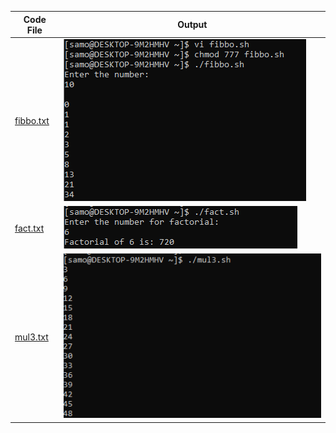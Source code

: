 | Code File | Output |
|-----------|--------|
|[fibbo.txt](./Codes/fibbo.txt)|![fibbo.png](./Output/fibbo.png)|
|[fact.txt](./Codes/fact.txt)|![fact.png](./Output/fact.png)|
|[mul3.txt](./Codes/mul3.txt)|![mul3.png](./Output/mul3.png)|
